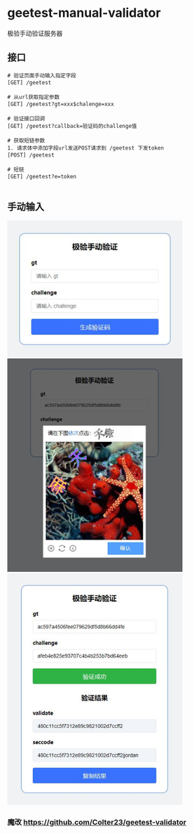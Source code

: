 # geetest-manual-validator
极验手动验证服务器

## 接口
```
# 验证页面手动输入指定字段
[GET] /geetest

# 从url获取指定参数
[GET] /geetest?gt=xxx$chalenge=xxx

# 验证接口回调
[GET] /geetest?callback=验证码的challenge值

# 获取短链参数
1. 请求体中添加字段url发送POST请求到 /geetest 下发token
[POST] /geetest

# 短链
[GET] /geetest?e=token


```
## 手动输入
<img src="img/demo1.jpg" width="400" alt="样式1">
<img src="img/demo2.jpg" width="400" alt="样式1">
<img src="img/demo3.jpg" width="400" alt="样式1">  


### 魔改 https://github.com/Colter23/geetest-validator
